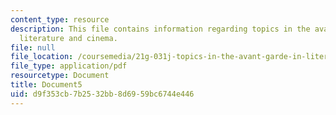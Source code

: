 ```yaml
---
content_type: resource
description: This file contains information regarding topics in the avant-garde in
  literature and cinema.
file: null
file_location: /coursemedia/21g-031j-topics-in-the-avant-garde-in-literature-and-cinema-spring-2003/d9f353cb7b2532bb8d6959bc6744e446_MIT21G_031JS03_lecture5.pdf
file_type: application/pdf
resourcetype: Document
title: Document5
uid: d9f353cb-7b25-32bb-8d69-59bc6744e446
---
```

